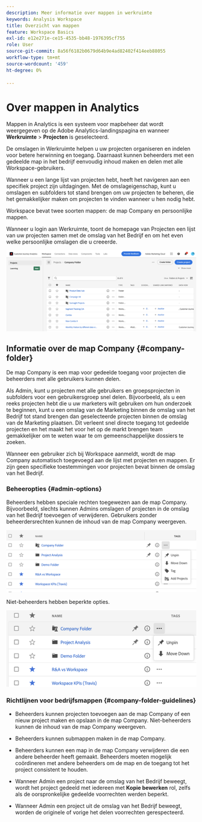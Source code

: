 ```yaml
---
description: Meer informatie over mappen in werkruimte
keywords: Analysis Workspace
title: Overzicht van mappen
feature: Workspace Basics
exl-id: e12e271e-ce15-4535-bb48-1976395cf755
role: User
source-git-commit: 8a56f6182b0679d64b9e4ad82402f414eeb88055
workflow-type: tm+mt
source-wordcount: '459'
ht-degree: 0%

---
```


# Over mappen in Analytics

Mappen in Analytics is een systeem voor mapbeheer dat wordt weergegeven op de Adobe Analytics-landingspagina en wanneer **Werkruimte** > **Projecten** is geselecteerd.

De omslagen in Werkruimte helpen u uw projecten organiseren en indelen voor betere herwinning en toegang. Daarnaast kunnen beheerders met een gedeelde map in het bedrijf eenvoudig inhoud maken en delen met alle Workspace-gebruikers.

Wanneer u een lange lijst van projecten hebt, heeft het navigeren aan een specifiek project zijn uitdagingen. Met de omslageigenschap, kunt u omslagen en subfolders tot stand brengen om uw projecten te beheren, die het gemakkelijker maken om projecten te vinden wanneer u hen nodig hebt.

Workspace bevat twee soorten mappen: de map Company en persoonlijke mappen.

Wanneer u login aan Werkruimte, toont de homepage van Projecten een lijst van uw projecten samen met de omslag van het Bedrijf en om het even welke persoonlijke omslagen die u creeerde.

![Homepage van projecten](../assets/landing-page2.png)

## Informatie over de map Company {#company-folder}

De map Company is een map voor gedeelde toegang voor projecten die beheerders met alle gebruikers kunnen delen.

Als Admin, kunt u projecten met alle gebruikers en groepsprojecten in subfolders voor een gebruikersgroep snel delen. Bijvoorbeeld, als u een reeks projecten hebt die u uw marketers wilt gebruiken om hun onderzoek te beginnen, kunt u een omslag van de Marketing binnen de omslag van het Bedrijf tot stand brengen dan geselecteerde projecten binnen de omslag van de Marketing plaatsen. Dit verleent snel directe toegang tot gedeelde projecten en het maakt het voor het op de markt brengen team gemakkelijker om te weten waar te om gemeenschappelijke dossiers te zoeken.

Wanneer een gebruiker zich bij Workspace aanmeldt, wordt de map Company automatisch toegevoegd aan de lijst met projecten en mappen. Er zijn geen specifieke toestemmingen voor projecten bevat binnen de omslag van het Bedrijf.

### Beheeropties {#admin-options}

Beheerders hebben speciale rechten toegewezen aan de map Company. Bijvoorbeeld, slechts kunnen Admins omslagen of projecten in de omslag van het Bedrijf toevoegen of verwijderen. Gebruikers zonder beheerdersrechten kunnen de inhoud van de map Company weergeven.

![De pagina Projecten met de beheeropties.](/help/analysis-workspace/build-workspace-project/assets/admin-options.png)

Niet-beheerders hebben beperkte opties.

![De pagina van Projecten die de niet-adminopties voor omslagen toont.](/help/analysis-workspace/build-workspace-project/assets/non-admin-folder-options.png)

### Richtlijnen voor bedrijfsmappen {#company-folder-guidelines}

- Beheerders kunnen projecten toevoegen aan de map Company of een nieuw project maken en opslaan in de map Company. Niet-beheerders kunnen de inhoud van de map Company weergeven.

- Beheerders kunnen submappen maken in de map Company.

- Beheerders kunnen een map in de map Company verwijderen die een andere beheerder heeft gemaakt. Beheerders moeten mogelijk coördineren met andere beheerders om de map en de toegang tot het project consistent te houden.

- Wanneer Admin een project naar de omslag van het Bedrijf beweegt, wordt het project gedeeld met iedereen met **Kopie bewerken** rol, zelfs als de oorspronkelijke gedeelde voorrechten werden beperkt.

- Wanneer Admin een project uit de omslag van het Bedrijf beweegt, worden de originele of vorige het delen voorrechten gerespecteerd.
